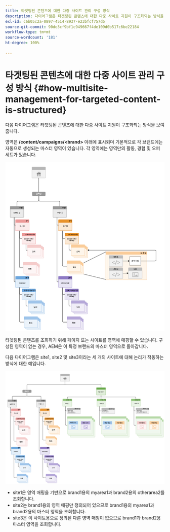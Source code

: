 ```yaml
---
title: 타겟팅된 콘텐츠에 대한 다중 사이트 관리 구성 방식
description: 다이어그램은 타겟팅된 콘텐츠에 대한 다중 사이트 지원이 구조화되는 방식을 보여 줍니다.
exl-id: c6b05c2a-0897-4514-8937-e23bfcf757d5
source-git-commit: 90de3cf9bf1c949667f4de109d0b517c6be22184
workflow-type: tm+mt
source-wordcount: '181'
ht-degree: 100%

---
```


# 타겟팅된 콘텐츠에 대한 다중 사이트 관리 구성 방식 {#how-multisite-management-for-targeted-content-is-structured}

다음 다이어그램은 타겟팅된 콘텐츠에 대한 다중 사이트 지원이 구조화되는 방식을 보여 줍니다.

영역은 **/content/campaigns/&lt;brand>** 아래에 표시되며 기본적으로 각 브랜드에는 자동으로 생성되는 마스터 영역이 있습니다. 각 영역에는 영역만의 활동, 경험 및 오퍼 세트가 있습니다.

![다중 사이트 구조](/help/sites-cloud/authoring/assets/multisite-structure.png)

타겟팅된 콘텐츠를 조회하기 위해 페이지 또는 사이트를 영역에 매핑할 수 있습니다. 구성된 영역이 없는 경우, AEM은 이 특정 브랜드의 마스터 영역으로 돌아갑니다.

다음 다이어그램은 site1, site2 및 site3이라는 세 개의 사이트에 대해 논리가 작동하는 방식에 대한 예입니다.

![사이트 간 다중 사이트 구조](/help/sites-cloud/authoring/assets/multisite-structure-2.png)

* site1은 영역 매핑을 기반으로 brand1용의 myarea1과 brand2용의 otherarea2를 조회합니다.
* site2는 brand1용의 영역 매핑만 정의되어 있으므로 brand1용의 myarea1과 brand2용의 마스터 영역을 조회합니다.
* site3은 이 사이트용으로 정의된 다른 영역 매핑이 없으므로 brand1과 brand2용 마스터 영역을 조회합니다.
